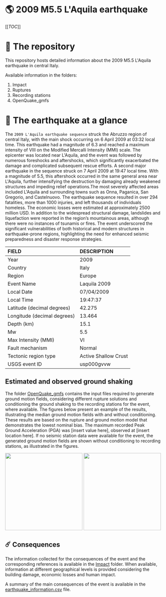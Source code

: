 # 🌎 2009 M5.5 L'Aquila earthquake
[[_TOC_]]

# 📂 The repository

This repository hosts detailed information about the 2009 M5.5 L'Aquila earthquake in central Italy.

Available information in the folders:

1. Impact
2. Ruptures
3. Recording stations
4. OpenQuake_gmfs


# 🚀 The earthquake at a glance 

The `2009 L'Aquila earthquake sequence` struck the Abruzzo region of central Italy, with the main shock occurring on 6 April 2009 at 03:32 local time. This earthquake had a magnitude of 6.3 and reached a maximum intensity of VIII on the Modified Mercalli Intensity (MMI) scale. The epicenter was located near L'Aquila, and the event was followed by numerous foreshocks and aftershocks, which significantly exacerbated the damage and complicated subsequent rescue efforts. A second major earthquake in the sequence struck on 7 April 2009 at 19:47 local time. With a magnitude of 5.5, this aftershock occurred in the same general area near L'Aquila, further intensifying the destruction by damaging already weakened structures and impeding relief operations.The most severely affected areas included L'Aquila and surrounding towns such as Onna, Paganica, San Gregorio, and Castelnuovo. The earthquake sequence resulted in over 294 fatalities, more than 1000 injuries, and left thousands of individuals homeless. The economic losses were estimated at approximately 2500 million USD. In addition to the widespread structural damage, landslides and liquefaction were reported in the region’s mountainous areas, although there were no instances of tsunamis or fires. The event underscored the significant vulnerabilities of both historical and modern structures in earthquake-prone regions, highlighting the need for enhanced seismic preparedness and disaster response strategies.

| FIELD | DESCRIPTION |
|:------|:------------|
| Year | 2009 |
| Country | Italy |
| Region | Europe |
| Event Name | Laquila 2009 |
| Local Date | 07/04/2009 |
| Local Time | 19:47:37 |
| Latitude (decimal degrees) | 42.275 |
| Longitude (decimal degrees) | 13.464 |
| Depth (km) | 15.1 |
| Mw | 5.5 |
| Max Intensity (MMI) | VI |
| Fault mechanism | Normal |
| Tectonic region type | Active Shallow Crust |
| USGS event ID | usp000gvvw |

## Estimated and observed ground shaking

The folder [OpenQuake_gmfs](./OpenQuake_gmfs/) contains the input files required to generate ground motion fields, considering different rupture solutions and conditioning the ground shaking to the recording stations for the event, where available. The figures below present an example of the results, illustrating the median ground motion fields with and without conditioning. These results are based on the rupture and ground motion model that demonstrates the lowest nominal bias. The maximum recorded Peak Ground Acceleration (PGA) was [insert value here], observed at [insert location here]. If no seismic station data were available for the event, the generated ground motion fields are shown without conditioning to recording stations, as illustrated in the figures.

<img src="./4_OpenQuake_gmfs/median_gmf_stations_none.png" height="250">
<img src="./4_OpenQuake_gmfs/median_gmf_stations_seismic.png" height="250">

## ☄️ Consequences

The information collected for the consequences of the event and the corresponding references is available in the [Impact](./Impact) folder. When available, information at different geographical levels is provided considering the building damage, economic losses and human impact.

A summary of the main consequences of the event is available in the [earthquake_information.csv](./earthquake_information.csv) file.